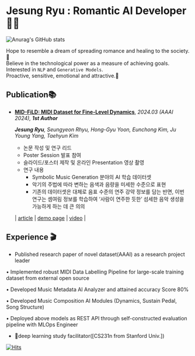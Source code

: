# Jesung Ryu : Romantic AI Developer🧚‍♂️
![Anurag's GitHub stats](https://github-readme-stats.vercel.app/api?username=crosstar1228&&show_icons=true&theme=white)  

Hope to resemble a dream of spreading romance and healing to the society.🦢  
Believe in the technological power as a measure of achieving goals.  
Interested in `NLP` and `Generative Models`.  
Proactive, sensitive, emotional and attractive.🥰 

## Publication📚
- [**MID-FiLD: MIDI Dataset for Fine-Level Dynamics**](https://ojs.aaai.org/index.php/AAAI/article/view/27774), *2024.03 (AAAI 2024), **1st Author***
    
    ***Jesung Ryu**, Seungyeon Rhyu, Hong-Gyu Yoon, Eunchong Kim, Ju Young Yang, Taehyun Kim*
    
    - 논문 작성 및 연구 리드
    - Poster Session 발표 참여
    - 슬라이드/포스터 제작 및 온라인 Presentation 영상 촬영
    - 연구 내용
        - Symbolic Music Generation 분야의 AI 학습 데이터셋
        - 악기의 주법에 따라 변하는 음색과 음량을 미세한 수준으로 표현
        - 기존의 데이터셋은 대체로 음표 수준의 연주 강약 정보를 담는 반면, 이번 연구는 셈여림 정보를 학습하여 ‘사람이 연주한 듯한’ 섬세한 음악 생성을 가능하게 하는 데 큰 의의
    
    | [article](https://blog.pozalabs.com/aaai-mid-fild/) | [demo page](https://pozalabs.github.io/MID-FiLD_demo/) | [video](https://underline.io/lecture/93383-mid-fild-midi-dataset-for-fine-level-dynamics-video) |


## Experience 🎬
- Published research paper of novel dataset(AAAI) as a research project leader

• Implemented robust MIDI Data Labelling Pipeline for large-scale training dataset from external open source

• Developed Music Metadata AI Analyzer and attained accuracy Score 80%

• Developed Music Composition AI Modules (Dynamics, Sustain Pedal, Song Structure)

• Deployed above models as REST API through self-constructed evaluation pipeline with MLOps Engineer

- 🌱deep learning study facilitator([CS231n from Stanford Univ.])

[![Hits](https://hits.seeyoufarm.com/api/count/incr/badge.svg?url=https%3A%2F%2Fgithub.com%2Fcrosstar1228%2Fcrossstar1228%2F&count_bg=%2379C83D&title_bg=%23555555&icon=&icon_color=%23E7E7E7&title=hits&edge_flat=false)](https://hits.seeyoufarm.com)

<!--
**crosstar1228/crosstar1228** is a ✨ _special_ ✨ repository because its `README.md` (this file) appears on your GitHub profile.

Here are some ideas to get you started:

- 🔭 I’m currently working on ...
- 🌱 I’m currently learning ...
- 👯 I’m looking to collaborate on ...
- 🤔 I’m looking for help with ...
- 💬 Ask me about ...
- 📫 How to reach me: ...
- 😄 Pronouns: ...
- ⚡ Fun fact: ...
-->
